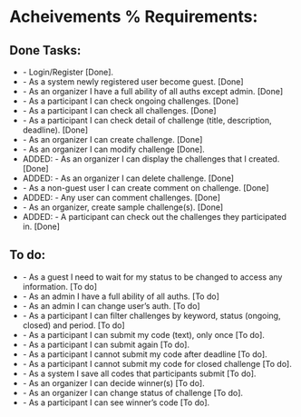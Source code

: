 <h1> Acheivements % Requirements:  </h1>
<h2>Done Tasks:</h2>
<ul>
<li>- Login/Register [Done].</li>
<li>- As a system newly registered user become guest. [Done]</li>
<li>- As an organizer I have a full ability of all auths except admin. [Done]</li>
<li>- As a participant I can check ongoing challenges. [Done]</li>
<li>- As a participant I can check all challenges. [Done]</li>
<li>- As a participant I can check detail of challenge (title, description, deadline). [Done]</li>
<li>- As an organizer I can create challenge. [Done]</li>
<li>- As an organizer I can modify challenge [Done].</li>
<li>ADDED: - As an organizer I can display the challenges that I created. [Done]</li>
<li>ADDED: - As an organizer I can delete challenge. [Done]</li>
<li>- As a non-guest user I can create comment on challenge. [Done]</li>
<li>ADDED: - Any user can comment challenges. [Done]</li>
<li>- As an organizer, create sample challenge(s). [Done]</li>
<li>ADDED: - A participant can check out the challenges they participated in. [Done]</li>
</ul>
<h2>To do:</h2>
<ul>
<li>- As a guest I need to wait for my status to be changed to access any information. [To do]</li>
<li>- As an admin I have a full ability of all auths. [To do]</li>
<li>- As an admin I can change user’s auth. [To do]</li>
<li>- As a participant I can filter challenges by keyword, status (ongoing, closed) and period. [To do]</li>
<li>- As a participant I can submit my code (text), only once [To do].</li>
<li>- As a participant I can submit again [To do].</li>
<li>- As a participant I cannot submit my code after deadline [To do].</li>
<li>- As a participant I cannot submit my code for closed challenge [To do].</li>
<li>- As a system I save all codes that participants submit [To do].</li>
<li>- As an organizer I can decide winner(s) [To do].</li>
<li>- As an organizer I can change status of challenge [To do].</li>
<li>- As a participant I can see winner’s code [To do].</li>
</ul>
